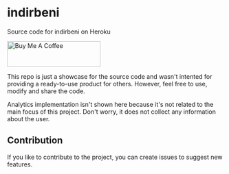 # indirbeni
Source code for indirbeni on Heroku

<a href="https://www.buymeacoffee.com/oldventura" target="_blank"><img src="https://cdn.buymeacoffee.com/buttons/v2/default-red.png" alt="Buy Me A Coffee" style="height: 60px !important;width: 217px !important;" ></a>

This repo is just a showcase for the source code and wasn't intented for providing a ready-to-use product for others. However, feel free to use, modify and share the code.

Analytics implementation isn't shown here because it's not related to the main focus of this project. Don't worry, it does not collect any information about the user.

## Contribution
If you like to contribute to the project, you can create issues to suggest new features.
